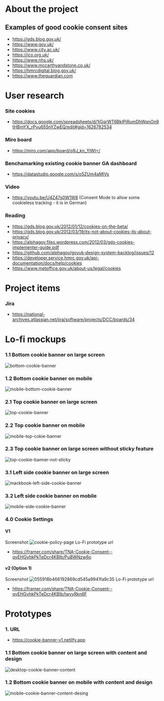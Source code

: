 # About the project

## Examples of good cookie consent sites
- https://gds.blog.gov.uk/
- https://www.gov.uk/
- https://www.city.ac.uk/
- https://ico.org.uk/
- https://www.nhs.uk/
- https://www.mccarthyandstone.co.uk/
- https://hmrcdigital.blog.gov.uk/
- https://www.theguardian.com

# User research
### Site cookies
- https://docs.google.com/spreadsheets/d/1jGqrWT6BklPiRumDhWqnOn9tHBmYX_rPvu655nYZwEQ/edit#gid=1626782534
### Miro board
- https://miro.com/app/board/o9J_kn_YiWI=/
### Benchamarking existing cookie banner GA dashboard
- https://datastudio.google.com/s/o5ZUm4aMIVs
### Video
- https://youtu.be/U4Z47s0W1W8 (Consent Mode to allow some cookieless tracking - it is in German)
### Reading
- https://gds.blog.gov.uk/2012/01/12/cookies-on-the-beta/
- https://gds.blog.gov.uk/2012/03/19/its-not-about-cookies-its-about-privacy/
- https://alphagov.files.wordpress.com/2012/03/gds-cookies-implementer-guide.pdf
- https://github.com/alphagov/govuk-design-system-backlog/issues/12
- https://developer.service.hmrc.gov.uk/api-documentation/docs/help/cookies
- https://www.metoffice.gov.uk/about-us/legal/cookies 

# Project items

### Jira
- https://national-archives.atlassian.net/jira/software/projects/DCC/boards/34

# Lo-fi mockups

### 1.1 Bottom cookie banner on large screen
![bottom-cookie-banner](https://user-images.githubusercontent.com/5245264/102791620-2dab6380-439f-11eb-8c69-fce6e73099df.gif)

### 1.2 Bottom cookie banner on mobile
![mobile-bottom-cookie-banner](https://user-images.githubusercontent.com/5245264/102797405-90a0f880-43a7-11eb-8306-25008be62353.gif)

### 2.1 Top cookie banner on large screen
![top-cookie-banner](https://user-images.githubusercontent.com/5245264/102795871-50407b00-43a5-11eb-96e3-71707014809c.gif)

### 2.2 Top cookie banner on mobile
![mobile-top-cokie-banner](https://user-images.githubusercontent.com/5245264/102797664-ea092780-43a7-11eb-84d2-7721d2bacf60.gif)

### 2.3 Top cookie banner on large screen without sticky feature
![top-cookie-banner-not-sticky](https://user-images.githubusercontent.com/5245264/102796783-ae219280-43a6-11eb-9159-5cf258540935.gif)

### 3.1 Left side cookie banner on large screen
![mackbook-left-side-cookie-banner](https://user-images.githubusercontent.com/5245264/102801538-46bb1100-43ad-11eb-83c1-7b9c048f2be0.gif)

### 3.2 Left side cookie banner on mobile
![mobile-side-cookie-banner](https://user-images.githubusercontent.com/5245264/102802933-59cee080-43af-11eb-857b-9e37a5fbb119.gif)

### 4.0 Cookie Settings
#### V1
Screenshot
![cookie-policy-page](https://user-images.githubusercontent.com/5245264/105061361-56437d80-5a71-11eb-9391-eda24cdd4a7e.gif)
Lo-Fi prototype url
- https://framer.com/share/TNA-Cookie-Consent--qyEHGvhkPkTeDcr4KBIb/PuBWNzw6o

#### v2 (Option 1)
Screenshot
![055918b466192869cd545a9941fa9c35](https://user-images.githubusercontent.com/5245264/105394035-fd144f00-5c14-11eb-9fc3-e5322b7fdb56.gif)
Lo-Fi prototype url
- https://framer.com/share/TNA-Cookie-Consent--qyEHGvhkPkTeDcr4KBIb/lwvyRkn6F

# Prototypes

### 1. URL
- https://cookie-banner-v1.netlify.app

### 1.1 Bottom cookie banner on large screen with content and design
![desktop-cookie-banner-content](https://user-images.githubusercontent.com/5245264/103291787-7046ee80-49e4-11eb-80a2-6c2cfd0e5052.gif)

### 1.2 Bottom cookie banner on mobile with content and design
![mobile-cookie-banner-content-desing](https://user-images.githubusercontent.com/5245264/103294892-a12a2200-49ea-11eb-9e9a-1b3ffbe3895b.gif)
